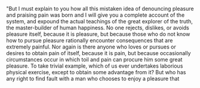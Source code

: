 "But I must explain to you how all this mistaken idea of denouncing pleasure and praising pain was born and I will give you a complete 
account of the system, and expound the actual teachings of the great
 explorer of the truth, the master-builder of human happiness. No one 
rejects, dislikes, or avoids pleasure itself, because it is pleasure, but because those who do not know how to pursue pleasure rationally 
 encounter consequences that are extremely painful. Nor again is there
  anyone who loves or pursues or desires to obtain pain of itself, 
  because it is pain, but because occasionally circumstances occur in 
  which toil and pain can procure him some great pleasure. To take 
   trivial example, which of us ever undertakes laborious physical 
  exercise, except to obtain some advantage from it? But who has any
   right to find fault with a man who chooses to enjoy a pleasure that 